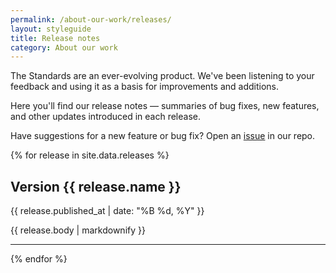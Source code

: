 ```yaml
---
permalink: /about-our-work/releases/
layout: styleguide
title: Release notes
category: About our work
---
```

<p class="usa-font-lead">The Standards are an ever-evolving product. We've been listening to your feedback and using it as a basis for improvements and additions.</p>

<p class="usa-font-lead">Here you'll find our release notes — summaries of bug fixes, new features, and other updates introduced in each release.</p>

<p>Have suggestions for a new feature or bug fix? Open an <a href="https://github.com/18F/web-design-standards/issues/new" title="Click here to open an issue on Github">issue</a> in our repo.</p>


{% for release in site.data.releases %}

  <h2 id="{{ release.name | slugify }}">Version {{ release.name }}</h2>

  <p class="site-subheading">{{ release.published_at | date: "%B %d, %Y" }}</p>
  
  {{ release.body | markdownify }}

  <hr />
{% endfor %}
